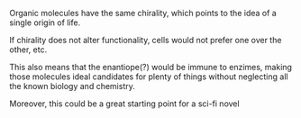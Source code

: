 Organic molecules have the same chirality, which points to the idea of a single origin of life. 

If chirality does not alter functionality, cells would not prefer one over the other, etc. 

This also means that the enantiope(?) would be immune to enzimes, making those molecules ideal candidates for plenty of things without neglecting all the known biology and chemistry. 

Moreover, this could be a great starting point for a sci-fi novel
